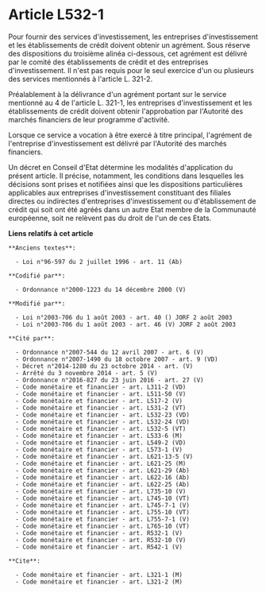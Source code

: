 # Article L532-1

Pour fournir des services d'investissement, les entreprises d'investissement et les établissements de crédit doivent obtenir
un agrément. Sous réserve des dispositions du troisième alinéa ci-dessous, cet agrément est délivré par le comité des
établissements de crédit et des entreprises d'investissement. Il n'est pas requis pour le seul exercice d'un ou plusieurs des
services mentionnés à l'article L. 321-2.

Préalablement à la délivrance d'un agrément portant sur le service mentionné au 4 de l'article L. 321-1, les entreprises
d'investissement et les établissements de crédit doivent obtenir l'approbation par l'Autorité des marchés financiers de leur
programme d'activité.

Lorsque ce service a vocation à être exercé à titre principal, l'agrément de l'entreprise d'investissement est délivré par
l'Autorité des marchés financiers.

Un décret en Conseil d'Etat détermine les modalités d'application du présent article. Il précise, notamment, les conditions
dans lesquelles les décisions sont prises et notifiées ainsi que les dispositions particulières applicables aux entreprises
d'investissement constituant des filiales directes ou indirectes d'entreprises d'investissement ou d'établissement de crédit
qui soit ont été agréés dans un autre Etat membre de la Communauté européenne, soit ne relèvent pas du droit de l'un de ces
Etats.

**Liens relatifs à cet article**

	**Anciens textes**:

	  - Loi n°96-597 du 2 juillet 1996 - art. 11 (Ab)

	**Codifié par**:

	  - Ordonnance n°2000-1223 du 14 décembre 2000 (V)

	**Modifié par**:

	  - Loi n°2003-706 du 1 août 2003 - art. 40 () JORF 2 août 2003
	  - Loi n°2003-706 du 1 août 2003 - art. 46 (V) JORF 2 août 2003

	**Cité par**:

	  - Ordonnance n°2007-544 du 12 avril 2007 - art. 6 (V)
	  - Ordonnance n°2007-1490 du 18 octobre 2007 - art. 9 (VD)
	  - Décret n°2014-1280 du 23 octobre 2014 - art. (V)
	  - Arrêté du 3 novembre 2014 - art. 5 (V)
	  - Ordonnance n°2016-827 du 23 juin 2016 - art. 27 (V)
	  - Code monétaire et financier - art. L311-2 (VD)
	  - Code monétaire et financier - art. L511-50 (V)
	  - Code monétaire et financier - art. L517-2 (V)
	  - Code monétaire et financier - art. L531-2 (VT)
	  - Code monétaire et financier - art. L532-23 (VD)
	  - Code monétaire et financier - art. L532-24 (VD)
	  - Code monétaire et financier - art. L532-5 (VT)
	  - Code monétaire et financier - art. L533-6 (M)
	  - Code monétaire et financier - art. L549-2 (VD)
	  - Code monétaire et financier - art. L573-1 (V)
	  - Code monétaire et financier - art. L621-13-5 (V)
	  - Code monétaire et financier - art. L621-25 (M)
	  - Code monétaire et financier - art. L621-29 (Ab)
	  - Code monétaire et financier - art. L622-16 (Ab)
	  - Code monétaire et financier - art. L622-25 (Ab)
	  - Code monétaire et financier - art. L735-10 (V)
	  - Code monétaire et financier - art. L745-10 (VT)
	  - Code monétaire et financier - art. L745-7-1 (V)
	  - Code monétaire et financier - art. L755-10 (VT)
	  - Code monétaire et financier - art. L755-7-1 (V)
	  - Code monétaire et financier - art. L765-10 (VT)
	  - Code monétaire et financier - art. R532-1 (V)
	  - Code monétaire et financier - art. R532-10 (V)
	  - Code monétaire et financier - art. R542-1 (V)

	**Cite**:

	  - Code monétaire et financier - art. L321-1 (M)
	  - Code monétaire et financier - art. L321-2 (M)
